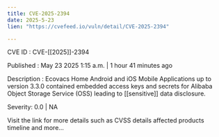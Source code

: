 ```yaml
---
title: CVE-2025-2394
date: 2025-5-23
lien: "https://cvefeed.io/vuln/detail/CVE-2025-2394"

---
```


CVE ID : CVE-[[2025]]-2394

Published :  May 23
2025
1:15 a.m. | 1 hour
41 minutes ago

Description : Ecovacs Home Android and iOS Mobile Applications up to version 3.3.0 contained embedded access keys and secrets for Alibaba Object Storage Service (OSS)
leading to [[sensitive]] data disclosure.

Severity: 0.0 | NA

Visit the link for more details
such as CVSS details
affected products
timeline
and more...
